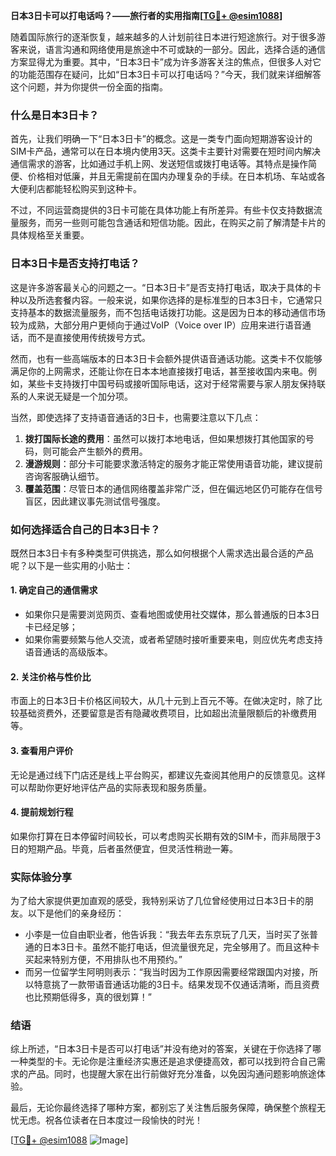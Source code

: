 **日本3日卡可以打电话吗？——旅行者的实用指南[[TG💪+ @esim1088](https://t.me/s/esim1088)]**

随着国际旅行的逐渐恢复，越来越多的人计划前往日本进行短途旅行。对于很多游客来说，语言沟通和网络使用是旅途中不可或缺的一部分。因此，选择合适的通信方案显得尤为重要。其中，“日本3日卡”成为许多游客关注的焦点，但很多人对它的功能范围存在疑问，比如“日本3日卡可以打电话吗？”今天，我们就来详细解答这个问题，并为你提供一份全面的指南。

### 什么是日本3日卡？

首先，让我们明确一下“日本3日卡”的概念。这是一类专门面向短期游客设计的SIM卡产品，通常可以在日本境内使用3天。这类卡主要针对需要在短时间内解决通信需求的游客，比如通过手机上网、发送短信或拨打电话等。其特点是操作简便、价格相对低廉，并且无需提前在国内办理复杂的手续。在日本机场、车站或各大便利店都能轻松购买到这种卡。

不过，不同运营商提供的3日卡可能在具体功能上有所差异。有些卡仅支持数据流量服务，而另一些则可能包含通话和短信功能。因此，在购买之前了解清楚卡片的具体规格至关重要。

### 日本3日卡是否支持打电话？

这是许多游客最关心的问题之一。“日本3日卡”是否支持打电话，取决于具体的卡种以及所选套餐内容。一般来说，如果你选择的是标准型的日本3日卡，它通常只支持基本的数据流量服务，而不包括电话拨打功能。这是因为日本的移动通信市场较为成熟，大部分用户更倾向于通过VoIP（Voice over IP）应用来进行语音通话，而不是直接使用传统拨号方式。

然而，也有一些高端版本的日本3日卡会额外提供语音通话功能。这类卡不仅能够满足你的上网需求，还能让你在日本本地直接拨打电话，甚至接收国内来电。例如，某些卡支持拨打中国号码或接听国际电话，这对于经常需要与家人朋友保持联系的人来说无疑是一个加分项。

当然，即使选择了支持语音通话的3日卡，也需要注意以下几点：
1. **拨打国际长途的费用**：虽然可以拨打本地电话，但如果想拨打其他国家的号码，则可能会产生额外的费用。
2. **漫游规则**：部分卡可能要求激活特定的服务才能正常使用语音功能，建议提前咨询客服确认细节。
3. **覆盖范围**：尽管日本的通信网络覆盖非常广泛，但在偏远地区仍可能存在信号盲区，因此建议事先测试信号强度。

### 如何选择适合自己的日本3日卡？

既然日本3日卡有多种类型可供挑选，那么如何根据个人需求选出最合适的产品呢？以下是一些实用的小贴士：

#### 1. 确定自己的通信需求
- 如果你只是需要浏览网页、查看地图或使用社交媒体，那么普通版的日本3日卡已经足够；
- 如果你需要频繁与他人交流，或者希望随时接听重要来电，则应优先考虑支持语音通话的高级版本。

#### 2. 关注价格与性价比
市面上的日本3日卡价格区间较大，从几十元到上百元不等。在做决定时，除了比较基础资费外，还要留意是否有隐藏收费项目，比如超出流量限额后的补缴费用等。

#### 3. 查看用户评价
无论是通过线下门店还是线上平台购买，都建议先查阅其他用户的反馈意见。这样可以帮助你更好地评估产品的实际表现和服务质量。

#### 4. 提前规划行程
如果你打算在日本停留时间较长，可以考虑购买长期有效的SIM卡，而非局限于3日的短期产品。毕竟，后者虽然便宜，但灵活性稍逊一筹。

### 实际体验分享

为了给大家提供更加直观的感受，我特别采访了几位曾经使用过日本3日卡的朋友。以下是他们的亲身经历：

- 小李是一位自由职业者，他告诉我：“我去年去东京玩了几天，当时买了张普通的日本3日卡。虽然不能打电话，但流量很充足，完全够用了。而且这种卡买起来特别方便，不用排队也不用预约。”
- 而另一位留学生阿明则表示：“我当时因为工作原因需要经常跟国内对接，所以特意挑了一款带语音通话功能的3日卡。结果发现不仅通话清晰，而且资费也比预期低得多，真的很划算！”

### 结语

综上所述，“日本3日卡是否可以打电话”并没有绝对的答案，关键在于你选择了哪一种类型的卡。无论你是注重经济实惠还是追求便捷高效，都可以找到符合自己需求的产品。同时，也提醒大家在出行前做好充分准备，以免因沟通问题影响旅途体验。

最后，无论你最终选择了哪种方案，都别忘了关注售后服务保障，确保整个旅程无忧无虑。祝各位读者在日本度过一段愉快的时光！

[[TG💪+ @esim1088](https://t.me/s/esim1088) ![Image](https://i.postimg.cc/4NQfJmqS/Snipaste-2025-05-13-00-14-12.png)]